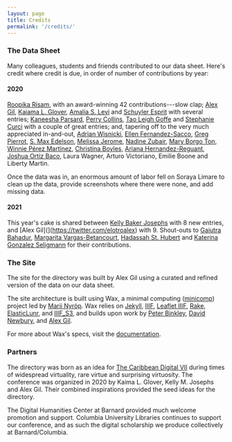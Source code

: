 ```yaml
---
layout: page
title: Credits
permalink: '/credits/'
---
```


### The Data Sheet

Many colleagues, students and friends contributed to our data sheet. Here's credit where credit is due, in order of number of contributions by year:

#### 2020

[Roopika Risam](https://twitter.com/roopikarisam), with an award-winning 42 contributions---slow clap; [Alex Gil](https://twitter.com/elotroalex), [Kaiama L. Glover](https://twitter.com/inthewhirld), [Amalia S. Levi](https://twitter.com/amaliasl) and [Schuyler Esprit](https://twitter.com/schuyleresprit) with several entries; [Kaneesha Parsard](https://twitter.com/kaneeshaparsard), [Perry Collins](https://twitter.com/perrycollins), [Tao Leigh Goffe](https://twitter.com/taoleighgoffe) and [Stephanie Curci](https://twitter.com/stephcurci) with a couple of great entries; and, tapering off to the very much appreciated in-and-out, [Adrian Wisnicki](https://twitter.com/AdrianWisnicki), [Ellen Fernandez-Sacco](https://twitter.com/efsacco), [Greg Pierrot](https://twitter.com/wwjjddo), [S. Max Edelson](https://twitter.com/maxedelson), [Melissa Jerome](https://twitter.com/mmespino20), [Nadine Zubair](https://twitter.com/NadineZubair), [Mary Borgo Ton](https://twitter.com/maryeborgo), [Winnie Pérez Martínez](https://twitter.com/_wepm), [Christina Boyles](https://twitter.com/clboyles), [Ariana Hernandez-Reguant](https://twitter.com/ArturoVictoria4), [Joshua Ortiz Baco](https://twitter.com/jgob), Laura Wagner, Arturo Victoriano, Emilie Boone and Liberty Martin.

Once the data was in, an enormous amount of labor fell on Soraya Limare to clean up the data, provide screenshots where there were none, and add missing data.

#### 2021

This year's cake is shared between [Kelly Baker Josephs](https://twitter.com/kbjosephs) with 8 new entries, and [Alex Gil](](https://twitter.com/elotroalex) with 9. Shout-outs to [Gaiutra Bahadur](https://twitter.com/gbahadur), [Margarita Vargas-Betancourt](https://twitter.com/ArchivistVargas), [Hadassah St. Hubert](https://twitter.com/Dr_Saint_Herard) and [Katerina Gonzalez Seligmann](https://twitter.com/malamanuense) for their contributions.


### The Site

The site for the directory was built by Alex Gil using a curated and refined version of the data on our data sheet. 

The site architecture is built using Wax, a minimal computing ([minicomp](https://github.com/minicomp)) project led by [Marii Nyröp](http://marii.info/). Wax relies on [Jekyll](https://jekyllrb.com), [IIIF](http://iiif.io), [Leaflet IIIF](https://github.com/mejackreed/Leaflet-IIIF), [Rake](https://ruby.github.io/rake/), [ElasticLunr](http://elasticlunr.com/), and [IIIF_S3](https://github.com/cmoa/iiif_s3), and builds upon work by [Peter Binkley](https://github.com/pbinkley), [David Newbury](https://github.com/workergnome), and [Alex Gil](https://github.com/elotroalex).

For more about Wax's specs, visit the [documentation](https://minicomp.github.io/wiki/#/contributors?id=top).

### Partners

The directory was born as an idea for [The Caribbean Digital VII](http://caribbeandigitalnyc.net/2020/) during times of widespread virtuality, rare virtue and surprising virtuosity. The conference was organized in 2020 by Kaima L. Glover, Kelly M. Josephs and Alex Gil. Their combined inspirations provided the seed ideas for the directory.

The Digital Humanities Center at Barnard provided much welcome promotion and support. Columbia University Libraries continues to support our conference, and as such the digital scholarship we produce collectively at Barnard/Columbia.






